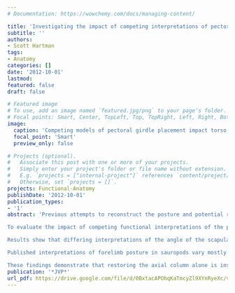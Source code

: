 ```yaml
---
# Documentation: https://wowchemy.com/docs/managing-content/

title: 'Investigating the impact of competing interpretations of pectoral girdle placement and appendicular function on sauropod head height'
subtitle: ''
authors: 
- Scott Hartman
tags:
- Anatomy
categories: []
date: '2012-10-01'
lastmod: 
featured: false
draft: false

# Featured image
# To use, add an image named `featured.jpg/png` to your page's folder.
# Focal points: Smart, Center, TopLeft, Top, TopRight, Left, Right, BottomLeft, Bottom, BottomRight.
image:
  caption: 'Competing models of pectoral girdle placement impact torso volume and orientation.'
  focal_point: 'Smart'
  preview_only: false

# Projects (optional).
#   Associate this post with one or more of your projects.
#   Simply enter your project's folder or file name without extension.
#   E.g. `projects = ["internal-project"]` references `content/project/deep-learning/index.md`.
#   Otherwise, set `projects = []`.
projects: Functional-Anatomy
publishDate: '2012-10-01'
publication_types:
- '1'
abstract: 'Previous attempts to reconstruct the posture and potential range of motion in the cervical series of sauropod dinosaurs have focused on restoring the osteological neutral position (ONP) of the axial column, as well as attempts to link ONP with the degree of habitual vertebral flexion observed in extant vertebrates (Stevens & Parrish, 2005; Taylor et al, 2009). While placement of the pectoral girdle has been examined in depth (e.g. Bonnan et al., 2005), the roll of differing interpretations of appendicular posture has been largely ignored.

To evaluate the impact of competing functional interpretations of the pectoral girdle and appendicular skeleton, a quantitative analysis was conducted on the three most commonly used interpretations of pectoral girdle placement in the literature, and several models of limb kinematics. Testing was carried out on a 3D digital data set of Camarasaurus, as well as dimensionally-accurate skeletal diagrams of Camarasaurus and several other neosauropods to increase taxonomic sampling. 

Results show that differing interpretations of the angle of the scapula on the body had a minimal impact on the elevation of the presacral column, while the location of the pectoral girdle had a significant impact, with more ventrally and posteriorly located pectoral girdles leading to progressively higher head height.

Published interpretations of forelimb posture in sauropods vary mostly in the orientation of the humerus and the degree of eversion in the elbow (e.g. Bonnan, 2003). Neither was found to have a significant impact on head height. Hind limb kinematics were found to have a larger impact on head height, as knee and ankle flexure reduced pelvic height, which in turn raised the cervical series. Differences in restoring the pes of sauropods differ markedly, from digitigrade to plantigrade; lowering the foot into a plantigrade stance was found to increase head height.

These findings demonstrate that restoring the axial column alone is insufficient to accurately estimate head height in sauropods. Competing interpretations of pectoral girdle position and hind limb kinematics can influence the angle of the cervical series significantly, suggesting that a more holistic approach must be taken with regard to sauropod neck posture.'
publication: '*JVP*'
url_pdf: https://drive.google.com/file/d/0BxtacAPOhqKaTmcyZl9XYnRyeXc/view
---
```

